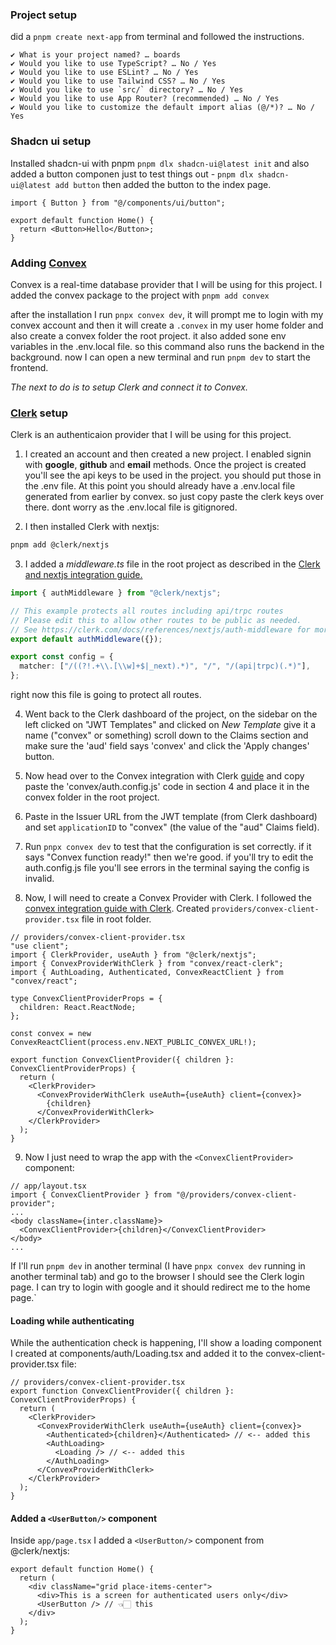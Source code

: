 ### Project setup

did a `pnpm create next-app` from terminal and followed the instructions.

```
✔ What is your project named? … boards
✔ Would you like to use TypeScript? … No / Yes
✔ Would you like to use ESLint? … No / Yes
✔ Would you like to use Tailwind CSS? … No / Yes
✔ Would you like to use `src/` directory? … No / Yes
✔ Would you like to use App Router? (recommended) … No / Yes
✔ Would you like to customize the default import alias (@/*)? … No / Yes
```

### Shadcn ui setup

Installed shadcn-ui with pnpm `pnpm dlx shadcn-ui@latest init` and also added a button componen just to test things out - `pnpm dlx shadcn-ui@latest add button` then added the button to the index page.

```tsx
import { Button } from "@/components/ui/button";

export default function Home() {
  return <Button>Hello</Button>;
}
```

### Adding [Convex](https://www.convex.dev/)

Convex is a real-time database provider that I will be using for this project. I added the convex package to the project with `pnpm add convex`

after the installation I run `pnpx convex dev`, it will prompt me to login with my convex account and then it will create a `.convex` in my user home folder and also create a convex folder the root project. it also added sone env variables in the .env.local file. so this command also runs the backend in the background. now I can open a new terminal and run `pnpm dev` to start the frontend.

_The next to do is to setup Clerk and connect it to Convex._

### [Clerk]('https://clerk.com/') setup

Clerk is an authenticaion provider that I will be using for this project.

1. I created an account and then created a new project.
   I enabled signin with **google**, **github** and **email** methods.
   Once the project is created you'll see the api keys to be used in the project. you should put those in the .env file.
   At this point you should already have a .env.local file generated from earlier by convex. so just copy paste the clerk keys over there. dont worry as the .env.local file is gitignored.

2. I then installed Clerk with nextjs:

```bash
pnpm add @clerk/nextjs
```

3. I added a _middleware.ts_ file in the root project as described in the [Clerk and nextjs integration guide.](https://clerk.com/docs/quickstarts/nextjs?_gl=1*65ipfj*_gcl_au*MTE5Mjk3NTUxOC4xNzA3Nzk3Njg5*_ga*NTkwMTAzMDA2LjE3MDc3OTc2ODk.*_ga_1WMF5X234K*MTcwNzgxMDc0NS4yLjEuMTcwNzgxMTM3MC4wLjAuMA..#require-authentication-to-access-your-app)

```ts
import { authMiddleware } from "@clerk/nextjs";

// This example protects all routes including api/trpc routes
// Please edit this to allow other routes to be public as needed.
// See https://clerk.com/docs/references/nextjs/auth-middleware for more information about configuring your Middleware
export default authMiddleware({});

export const config = {
  matcher: ["/((?!.+\\.[\\w]+$|_next).*)", "/", "/(api|trpc)(.*)"],
};
```

right now this file is going to protect all routes.

4. Went back to the Clerk dashboard of the project, on the sidebar on the left clicked on "JWT Templates" and clicked on _New Template_ give it a name ("convex" or something) scroll down to the Claims section and make sure the 'aud' field says 'convex' and click the 'Apply changes' button.

5. Now head over to the Convex integration with Clerk [guide](https://docs.convex.dev/auth/clerk) and copy paste the 'convex/auth.config.js' code in section 4 and place it in the convex folder in the root project.

6. Paste in the Issuer URL from the JWT template (from Clerk dashboard) and set `applicationID` to "convex" (the value of the "aud" Claims field).

7. Run `pnpx convex dev` to test that the configuration is set correctly. if it says "Convex function ready!" then we're good. if you'll try to edit the auth.config.js file you'll see errors in the terminal saying the config is invalid.

8. Now, I will need to create a Convex Provider with Clerk. I followed the [convex integration guide with Clerk](https://docs.convex.dev/auth/clerk). Created `providers/convex-client-provider.tsx` file in root folder.

```tsx
// providers/convex-client-provider.tsx
"use client";
import { ClerkProvider, useAuth } from "@clerk/nextjs";
import { ConvexProviderWithClerk } from "convex/react-clerk";
import { AuthLoading, Authenticated, ConvexReactClient } from "convex/react";

type ConvexClientProviderProps = {
  children: React.ReactNode;
};

const convex = new ConvexReactClient(process.env.NEXT_PUBLIC_CONVEX_URL!);

export function ConvexClientProvider({ children }: ConvexClientProviderProps) {
  return (
    <ClerkProvider>
      <ConvexProviderWithClerk useAuth={useAuth} client={convex}>
        {children}
      </ConvexProviderWithClerk>
    </ClerkProvider>
  );
}
```

9. Now I just need to wrap the app with the `<ConvexClientProvider>` component:

```tsx
// app/layout.tsx
import { ConvexClientProvider } from "@/providers/convex-client-provider";
...
<body className={inter.className}>
  <ConvexClientProvider>{children}</ConvexClientProvider>
</body>
...
```

If I'll run `pnpm dev` in another terminal (I have `pnpx convex dev` running in another terminal tab) and go to the browser I should see the Clerk login page. I can try to login with google and it should redirect me to the home page.`

#### Loading while authenticating

While the authentication check is happening, I'll show a loading component I created at components/auth/Loading.tsx and added it to the convex-client-provider.tsx file:

```tsx
// providers/convex-client-provider.tsx
export function ConvexClientProvider({ children }: ConvexClientProviderProps) {
  return (
    <ClerkProvider>
      <ConvexProviderWithClerk useAuth={useAuth} client={convex}>
        <Authenticated>{children}</Authenticated> // <-- added this
        <AuthLoading>
          <Loading /> // <-- added this
        </AuthLoading>
      </ConvexProviderWithClerk>
    </ClerkProvider>
  );
}

```

#### Added a `<UserButton/>` component

Inside `app/page.tsx` I added a `<UserButton/>` component from @clerk/nextjs:

```tsx
export default function Home() {
  return (
    <div className="grid place-items-center">
      <div>This is a screen for authenticated users only</div>
      <UserButton /> // 👈🏻 this
    </div>
  );
}
```

